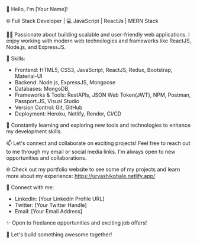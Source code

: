 
👋 Hello, I'm [Your Name]!

🌐 Full Stack Developer | 💻 JavaScript | ReactJs | MERN Stack

👨‍💻 Passionate about building scalable and user-friendly web applications. I enjoy working with modern web technologies and frameworks like ReactJS, Node.js, and ExpressJS.

🔧 Skills:
- Frontend: HTML5, CSS3, JavaScript, ReactJS, Redux, Bootstrap, Material-UI
- Backend: Node.js, ExpressJS, Mongoose
- Databases: MongoDB,
- Frameworks & Tools: RestAPIs, JSON Web Token(JWT), NPM, Postman, Passport.JS, Visual Studio
- Version Control: Git, GitHub
- Deployment: Heroku, Netlify, Render, CI/CD

🌱 Constantly learning and exploring new tools and technologies to enhance my development skills.

📫 Let's connect and collaborate on exciting projects! Feel free to reach out to me through my email or social media links. I'm always open to new opportunities and collaborations.

🌐 Check out my portfolio website to see some of my projects and learn more about my experience: https://urvashikohale.netlify.app/

🔗 Connect with me:
- LinkedIn: [Your LinkedIn Profile URL]
- Twitter: [Your Twitter Handle]
- Email: [Your Email Address]

✨ Open to freelance opportunities and exciting job offers!

🚀 Let's build something awesome together!



<!--
**urvashikohale/urvashikohale** is a ✨ _special_ ✨ repository because its `README.md` (this file) appears on your GitHub profile.

Here are some ideas to get you started:

- 🔭 I’m currently working on ...
- 🌱 I’m currently learning ...
- 👯 I’m looking to collaborate on ...
- 🤔 I’m looking for help with ...
- 💬 Ask me about ...
- 📫 How to reach me: ...
- 😄 Pronouns: ...
- ⚡ Fun fact: ...
-->
